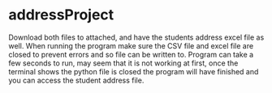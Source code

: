 # addressProject
Download both files to attached, and have the students address 
excel file as well. When running the program make sure the CSV file and
excel file are closed to prevent errors and so file can be written to.
Program can take a few seconds to run, may seem that it is not working at first, once the terminal
shows the python file is closed the program will have finished and you can access the student address file.
